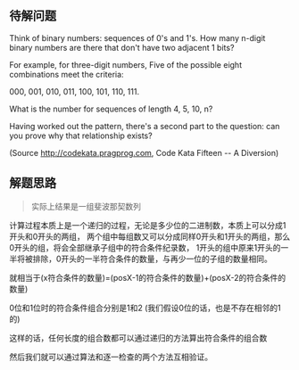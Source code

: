 ## 待解问题

Think of binary numbers: sequences of 0's and 1's.
How many n-digit binary numbers are there that
don't have two adjacent 1 bits?

For example, for three-digit numbers, Five of the
possible eight combinations meet the criteria:

   000, 001, 010, 011, 100, 101, 110, 111.

What is the number for sequences of length 4, 5, 10, n?

Having worked out the pattern, there's a second part to
the question: can you prove why that relationship exists?

(Source http://codekata.pragprog.com,
 Code Kata Fifteen -- A Diversion)

## 解题思路

> 实际上结果是一组斐波那契数列

计算过程本质上是一个递归的过程，无论是多少位的二进制数，本质上可以分成1开头和0开头的两组，
两个组中每组数又可以分成同样0开头和1开头的两组，那么0开头的组，将会全部继承子组中的符合条件纪录数，
1开头的组中原来1开头的一半将被排除，0开头的一半符合条件的数量，与再少一位的子组的数量相同。

就相当于(x符合条件的数量)=(posX-1的符合条件的数量)+(posX-2的符合条件的数量)

0位和1位时的符合条件组合分别是1和2 (我们假设0位的话，也是不存在相邻的1的)

这样的话，任何长度的组合数都可以通过递归的方法算出符合条件的组合数

然后我们就可以通过算法和逐一检查的两个方法互相验证。